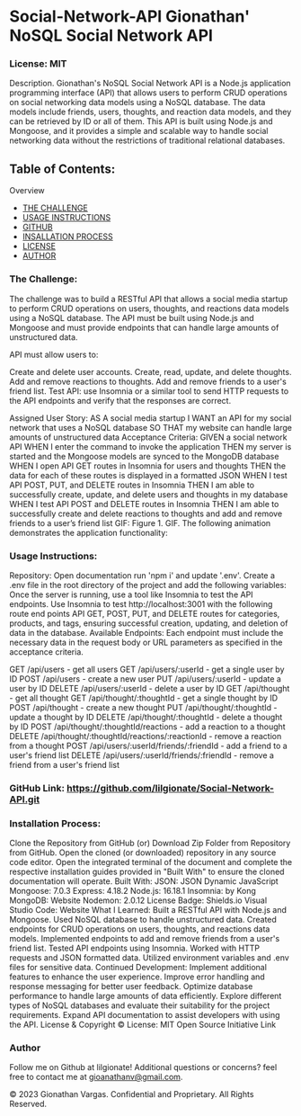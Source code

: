 # Social-Network-API Gionathan' NoSQL Social Network API

### License: MIT

Description.
Gionathan's NoSQL Social Network API is a Node.js application programming interface (API) that allows users to perform CRUD operations on social networking data models using a NoSQL database. The data models include friends, users, thoughts, and reaction data models, and they can be retrieved by ID or all of them. This API is built using Node.js and Mongoose, and it provides a simple and scalable way to handle social networking data without the restrictions of traditional relational databases.

## Table of Contents:
Overview
- [THE CHALLENGE](#the-challenge)
- [USAGE INSTRUCTIONS](#usage-instructions)
- [GITHUB](#github-link-httpsgithubcomlilgionatesocial-network-apigit)
- [INSALLATION PROCESS](#installation-process)
- [LICENSE](#license-mit)
- [AUTHOR](#author)


### The Challenge:

The challenge was to build a RESTful API that allows a social media startup to perform CRUD operations on users, thoughts, and reactions data models using a NoSQL database. The API must be built using Node.js and Mongoose and must provide endpoints that can handle large amounts of unstructured data.

API must allow users to:

Create and delete user accounts.
Create, read, update, and delete thoughts.
Add and remove reactions to thoughts.
Add and remove friends to a user's friend list.
Test API: use Insomnia or a similar tool to send HTTP requests to the API endpoints and verify that the responses are correct.

Assigned User Story:
AS A social media startup
I WANT an API for my social network that uses a NoSQL database
SO THAT my website can handle large amounts of unstructured data
Acceptance Criteria:
GIVEN a social network API
WHEN I enter the command to invoke the application
THEN my server is started and the Mongoose models are synced to the MongoDB database
WHEN I open API GET routes in Insomnia for users and thoughts
THEN the data for each of these routes is displayed in a formatted JSON
WHEN I test API POST, PUT, and DELETE routes in Insomnia
THEN I am able to successfully create, update, and delete users and thoughts in my database
WHEN I test API POST and DELETE routes in Insomnia
THEN I am able to successfully create and delete reactions to thoughts and add and remove friends to a user’s friend list
GIF:
Figure 1. GIF.
The following animation demonstrates the application functionality:


### Usage Instructions:
Repository: Open documentation run 'npm i' and update '.env'.
Create a .env file in the root directory of the project and add the following variables:
Once the server is running, use a tool like Insomnia to test the API endpoints.
Use Insomnia to test http://localhost:3001 with the following route end points API GET, POST, PUT, and DELETE routes for categories, products, and tags, ensuring successful creation, updating, and deletion of data in the database.
Available Endpoints:
Each endpoint must include the necessary data in the request body or URL parameters as specified in the acceptance criteria.

GET /api/users - get all users
GET /api/users/:userId - get a single user by ID
POST /api/users - create a new user
PUT /api/users/:userId - update a user by ID
DELETE /api/users/:userId - delete a user by ID
GET /api/thought - get all thought
GET /api/thought/:thoughtId - get a single thought by ID
POST /api/thought - create a new thought
PUT /api/thought/:thoughtId - update a thought by ID
DELETE /api/thought/:thoughtId - delete a thought by ID
POST /api/thought/:thoughtId/reactions - add a reaction to a thought
DELETE /api/thought/:thoughtId/reactions/:reactionId - remove a reaction from a thought
POST /api/users/:userId/friends/:friendId - add a friend to a user's friend list
DELETE /api/users/:userId/friends/:friendId - remove a friend from a user's friend list

### GitHub Link: https://github.com/lilgionate/Social-Network-API.git

### Installation Process:
Clone the Repository from GitHub (or) Download Zip Folder from Repository from GitHub.
Open the cloned (or downloaded) repository in any source code editor.
Open the integrated terminal of the document and complete the respective installation guides provided in "Built With" to ensure the cloned documentation will operate.
Built With:
JSON: JSON
Dynamic JavaScript
Mongoose: 7.0.3
Express: 4.18.2
Node.js: 16.18.1
Insomnia: by Kong
MongoDB: Website
Nodemon: 2.0.12
License Badge: Shields.io
Visual Studio Code: Website
What I Learned:
Built a RESTful API with Node.js and Mongoose.
Used NoSQL database to handle unstructured data.
Created endpoints for CRUD operations on users, thoughts, and reactions data models.
Implemented endpoints to add and remove friends from a user's friend list.
Tested API endpoints using Insomnia.
Worked with HTTP requests and JSON formatted data.
Utilized environment variables and .env files for sensitive data.
Continued Development:
Implement additional features to enhance the user experience.
Improve error handling and response messaging for better user feedback.
Optimize database performance to handle large amounts of data efficiently.
Explore different types of NoSQL databases and evaluate their suitability for the project requirements.
Expand API documentation to assist developers with using the API.
License & Copyright ©
License: MIT Open Source Initiative Link

### Author
Follow me on Github at lilgionate! Additional questions or concerns? feel free to contact me at gioanathanv@gmail.com.

© 2023 Gionathan Vargas. Confidential and Proprietary. All Rights Reserved.